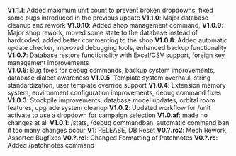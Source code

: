 **V1.1.1**: Added maximum unit count to prevent broken dropdowns, fixed some bugs introduced in the previous update
**V1.1.0**: Major database cleanup and rework
**V1.0.10**: Added shop management command, 
**V1.0.9**: Major shop rework, moved some state to the database instead of hardcoded, added better commenting to the shop
**V1.0.8**: Added automatic update checker, improved debugging tools, enhanced backup functionality
**V1.0.7**: Database restore functionality with Excel/CSV support, foreign key management improvements  
**V1.0.6**: Bug fixes for debug commands, backup system improvements, database dialect awareness
**V1.0.5**: Template system overhaul, string standardization, user template override support
**V1.0.4**: Extension memory system, environment configuration improvements, debug command fixes
**V1.0.3**: Stockpile improvements, database model updates, orbital room features, upgrade system cleanup
**V1.0.2**: Updated workflow for /unit activate to use a dropdown for campaign selection
**V1.0.af**: made no changes at all
**V1.0.1**: /stats, /debug commandban, automatic command ban if too many changes occur
**V1**: RELEASE, DB Reset
**V0.?.rc2**: Mech Rework, Assorted Bugfixes
**V0.?.rc1**: Changed Formatting of Patchnotes
**V0.?.rc**: Added /patchnotes command